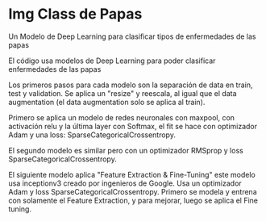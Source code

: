 # Img Class de Papas
Un Modelo de Deep Learning para clasificar tipos de enfermedades de las papas

El código usa modelos de Deep Learning para poder clasificar enfermedades de las papas 

Los primeros pasos para cada modelo son la separación de data en train, test y validation. Se aplica un "resize" y reescala, al igual que el data augmentation (el data augmentation solo se aplica al train).

Primero se aplica un modelo de redes neuronales con maxpool, con activación relu y la última layer con Softmax, el fit se hace con optimizador Adam y una loss: SparseCategoricalCrossentropy. 

El segundo modelo es similar pero con un optimizador RMSprop y loss SparseCategoricalCrossentropy. 

El siguiente modelo aplica "Feature Extraction & Fine-Tuning" este modelo usa inceptionv3 creado por ingenieros de Google. Usa un optimizador Adam y loss SparseCategoricalCrossentropy. Primero se modela y entrena con solamente el Feature Extraction, y para mejorar, luego se aplica el Fine tuning.
